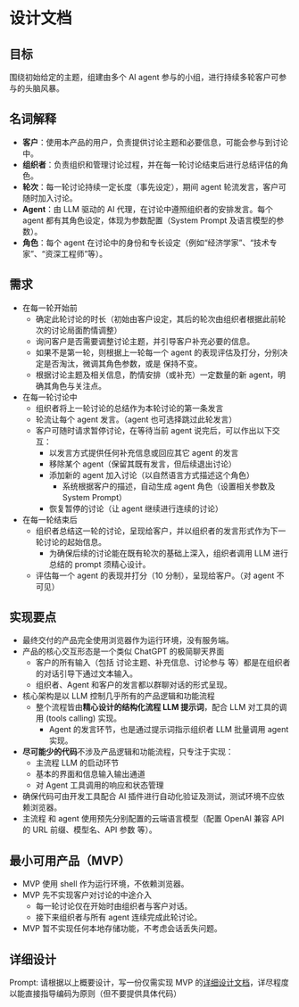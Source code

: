 # 设计文档

## 目标

围绕初始给定的主题，组建由多个 AI agent 参与的小组，进行持续多轮客户可参与的头脑风暴。

## 名词解释

- **客户**：使用本产品的用户，负责提供讨论主题和必要信息，可能会参与到讨论中。
- **组织者**：负责组织和管理讨论过程，并在每一轮讨论结束后进行总结评估的角色。
- **轮次**：每一轮讨论持续一定长度（事先设定），期间 agent 轮流发言，客户可随时加入讨论。
- **Agent**：由 LLM 驱动的 AI 代理，在讨论中遵照组织者的安排发言。每个 agent 都有其角色设定，体现为参数配置（System Prompt 及语言模型的参数）。
- **角色**：每个 agent 在讨论中的身份和专长设定（例如“经济学家”、“技术专家”、“资深工程师”等）。

## 需求

- 在每一轮开始前
  - 确定此轮讨论的时长（初始由客户设定，其后的轮次由组织者根据此前轮次的讨论局面酌情调整）
  - 询问客户是否需要调整讨论主题，并引导客户补充必要的信息。
  - 如果不是第一轮，则根据上一轮每一个 agent 的表现评估及打分，分别决定是否淘汰，微调其角色参数，或是 保持不变。
  - 根据讨论主题及相关信息，酌情安排（或补充）一定数量的新 agent，明确其角色与关注点。
- 在每一轮讨论中
  - 组织者将上一轮讨论的总结作为本轮讨论的第一条发言
  - 轮流让每个 agent 发言。（agent 也可选择跳过此轮发言）
  - 客户可随时请求暂停讨论，在等待当前 agent 说完后，可以作出以下交互：
    - 以发言方式提供任何补充信息或回应其它 agent 的发言
    - 移除某个 agent（保留其既有发言，但后续退出讨论）
    - 添加新的 agent 加入讨论（以自然语言方式描述这个角色）
      - 系统根据客户的描述，自动生成 agent 角色（设置相关参数及 System Prompt）
    - 恢复暂停的讨论（让 agent 继续进行连续的讨论）
- 在每一轮结束后
  - 组织者总结这一轮的讨论，呈现给客户，并以组织者的发言形式作为下一轮讨论的起始信息。
    - 为确保后续的讨论能在既有轮次的基础上深入，组织者调用 LLM 进行总结的 prompt 须精心设计。
  - 评估每一个 agent 的表现并打分（10 分制），呈现给客户。（对 agent 不可见）

## 实现要点

- 最终交付的产品完全使用浏览器作为运行环境，没有服务端。
- 产品的核心交互形态是一个类似 ChatGPT 的极简聊天界面
  - 客户的所有输入（包括 讨论主题、补充信息、讨论参与 等）都是在组织者的对话引导下通过文本输入。
  - 组织者、Agent 和客户的发言都以群聊对话的形式呈现。
- 核心架构是以 LLM 控制几乎所有的产品逻辑和功能流程
  - 整个流程皆由**精心设计的结构化流程 LLM 提示词**，配合 LLM 对工具的调用 (tools calling) 实现。
    - Agent 的发言环节，也是通过提示词指示组织者 LLM 批量调用 agent 实现。
- **尽可能少的代码**不涉及产品逻辑和功能流程，只专注于实现：
  - 主流程 LLM 的启动环节
  - 基本的界面和信息输入输出通道
  - 对 Agent 工具调用的响应和状态管理
- 确保代码可由开发工具配合 AI 插件进行自动化验证及测试，测试环境不应依赖浏览器。
- 主流程 和 agent 使用预先分别配置的云端语言模型（配置 OpenAI 兼容 API 的 URL 前缀、模型名、API 参数 等）。

## 最小可用产品（MVP）

- MVP 使用 shell 作为运行环境，不依赖浏览器。
- MVP 先不实现客户对讨论的中途介入
  - 每一轮讨论仅在开始时由组织者与客户对话。
  - 接下来组织者与所有 agent 连续完成此轮讨论。
- MVP 暂不实现任何本地存储功能，不考虑会话丢失问题。

## 详细设计

Prompt: 请根据以上概要设计，写一份仅需实现 MVP 的[详细设计文档](implementation.md)，详尽程度以能直接指导编码为原则（但不要提供具体代码）
